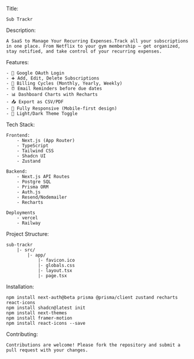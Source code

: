 Title:

    Sub Trackr

Description:

    A SaaS to Manage Your Recurring Expenses.Track all your subscriptions in one place. From Netflix to your gym membership — get organized, stay notified, and take control of your recurring expenses.

Features:

    - 🔐 Google OAuth Login
    - ➕ Add, Edit, Delete Subscriptions
    - 📆 Billing Cycles (Monthly, Yearly, Weekly)
    - ⏰ Email Reminders before due dates
    - 📊 Dashboard Charts with Recharts
    - 📤 Export as CSV/PDF
    - 📱 Fully Responsive (Mobile-first design)
    - 🌙 Light/Dark Theme Toggle

Tech Stack:

    Frontend:
        - Next.js (App Router)
        - TypeScript
        - Tailwind CSS
        - Shadcn UI
        - Zustand

    Backend:
        - Next.js API Routes
        - Postgre SQL
        - Prisma ORM
        - Auth.js
        - Resend/Nodemailer
        - Recharts

    Deployments
        - vercel
        - Railway

Project Structure:

    sub-trackr
        |- src/
            |- app/
                |- favicon.ico
                |- globals.css
                |- layout.tsx
                |- page.tsx

Installation:

    npm install next-auth@beta prisma @prisma/client zustand recharts react-icons
    npm install shadcn@latest init
    npm install next-themes
    npm install framer-motion
    npm install react-icons --save 


Contributing:

    Contributions are welcome! Please fork the repository and submit a pull request with your changes.